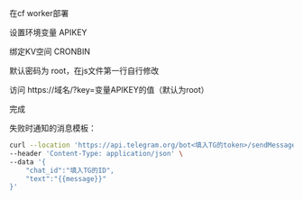 在cf worker部署

设置环境变量 APIKEY

绑定KV空间  CRONBIN

默认密码为 root，在js文件第一行自行修改

访问 https://域名/?key=变量APIKEY的值（默认为root）

完成

失败时通知的消息模板：

```bash
curl --location 'https://api.telegram.org/bot<填入TG的token>/sendMessage' \
--header 'Content-Type: application/json' \
--data '{
    "chat_id":"填入TG的ID",
    "text":"{{message}}"
}'
```
